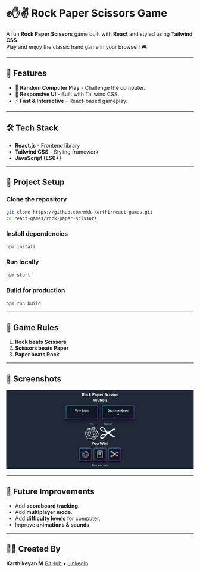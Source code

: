 # ✊✋✌️ Rock Paper Scissors Game

A fun **Rock Paper Scissors** game built with **React** and styled using **Tailwind CSS**.  
Play and enjoy the classic hand game in your browser! 🎮

---

## 🚀 Features

- 🎲 **Random Computer Play** - Challenge the computer.
- 🎨 **Responsive UI** - Built with Tailwind CSS.
- ⚡ **Fast & Interactive** - React-based gameplay.

---

## 🛠️ Tech Stack

- **React.js** - Frontend library
- **Tailwind CSS** - Styling framework
- **JavaScript (ES6+)**

---

## 📂 Project Setup

### Clone the repository

```bash
git clone https://github.com/mkk-karthi/react-games.git
cd react-games/rock-paper-scissors
```

### Install dependencies

```bash
npm install
```

### Run locally

```bash
npm start
```

### Build for production

```bash
npm run build
```

---

## 🎯 Game Rules

1. **Rock beats Scissors**
2. **Scissors beats Paper**
3. **Paper beats Rock**

---

## 📸 Screenshots

<p align="center">
<img src="https://raw.githubusercontent.com/mkk-karthi/react-games/master/rock-paper-scissors/public/Screenshot.png" alt="Rock Paper Scissors (screenshot)">
</p>

---

## 📝 Future Improvements

- Add **scoreboard tracking**.
- Add **multiplayer mode**.
- Add **difficulty levels** for computer.
- Improve **animations & sounds**.

---

## 👨‍💻 Created By

**Karthikeyan M**
[GitHub](https://github.com/mkk-karthi) • [LinkedIn](https://www.linkedin.com/in/karthikeyan-developer-mkk)

